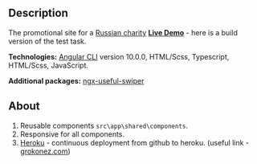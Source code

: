 ## Description  
The promotional site for a [Russian charity](https://hrupkie.ru/) 
**[Live Demo](https://app-hrupkie.herokuapp.com/)** - here is a build version of the test task. 

**Technologies:** 
[Angular CLI](https://github.com/angular/angular-cli) version 10.0.0, HTML/Scss, 
Typescript, HTML/Scss, JavaScript.  

**Additional packages:** [ngx-useful-swiper](https://github.com/jaychase/angular2-useful-swiper)

## About
1. Reusable components `src\app\shared\components`.
1. Responsive for all components. 
1. [Heroku](https://www.heroku.com/home) - continuous deployment from github to heroku. 
(useful link - [grokonez.com](https://grokonez.com/frontend/angular/angular-deployment/how-to-deploy-angular-application-on-heroku-hosting-with-git-repository))
